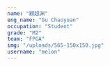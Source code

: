 ```yaml
---
name: "顧超渊"
eng_name: "Gu Chaoyuan"
occupation: "Student"
grade: "M2"
team: "FPGA"
img: "/uploads/565-150x150.jpg"
username: "melon"
---
```

